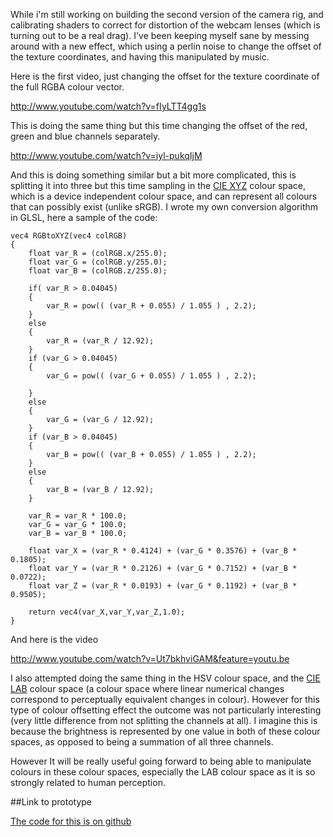 While i'm still working on building the second version of the camera rig, and calibrating shaders to correct for distortion of the webcam lenses (which is turning out to be a real drag). I've been keeping myself sane by messing around with a new effect, which using a perlin noise to change the offset of the texture coordinates, and having this manipulated by music.

Here is the first video, just changing the offset for the texture coordinate of the full RGBA colour vector.

http://www.youtube.com/watch?v=fIyLTT4gg1s

This is doing the same thing but this time changing the offset of the red, green and blue channels separately.

http://www.youtube.com/watch?v=iyl-pukqIjM

And this is doing something similar but a bit more complicated, this is splitting it into three but this time sampling in the [CIE XYZ]("http://en.wikipedia.org/wiki/CIE_1931_color_space") colour space, which is a device independent colour space, and can represent all colours that can possibly exist (unlike sRGB). I wrote my own conversion algorithm in GLSL, here a sample of the code:
```
vec4 RGBtoXYZ(vec4 colRGB)
{
    float var_R = (colRGB.x/255.0);
    float var_G = (colRGB.y/255.0);
    float var_B = (colRGB.z/255.0);
    
    if( var_R > 0.04045)
    {
        var_R = pow(( (var_R + 0.055) / 1.055 ) , 2.2);
    }
    else
    {
        var_R = (var_R / 12.92);
    }
    if (var_G > 0.04045)
    {
        var_G = pow(( (var_G + 0.055) / 1.055 ) , 2.2);
        
    }
    else
    {
        var_G = (var_G / 12.92);
    }
    if (var_B > 0.04045)
    {
        var_B = pow(( (var_B + 0.055) / 1.055 ) , 2.2);
    }
    else
    {
        var_B = (var_B / 12.92);
    }
    
    var_R = var_R * 100.0;
    var_G = var_G * 100.0;
    var_B = var_B * 100.0;
    
    float var_X = (var_R * 0.4124) + (var_G * 0.3576) + (var_B * 0.1805);
    float var_Y = (var_R * 0.2126) + (var_G * 0.7152) + (var_B * 0.0722);
    float var_Z = (var_R * 0.0193) + (var_G * 0.1192) + (var_B * 0.9505);
    
    return vec4(var_X,var_Y,var_Z,1.0);
}

```
And here is the video

http://www.youtube.com/watch?v=Ut7bkhviGAM&feature=youtu.be

I also attempted doing the same thing in the HSV colour space, and the [CIE LAB]("http://en.wikipedia.org/wiki/Lab_color_space") colour space (a colour space where linear numerical changes correspond to perceptually equivalent changes in colour). However for this type of colour offsetting effect the outcome was not particularly interesting (very little difference from not splitting the channels at all). I imagine this is because the brightness is represented by one value in both of these colour spaces, as opposed to being a summation of all three channels. 

However It will be really useful going forward to being able to manipulate colours in these colour spaces, especially the LAB colour space as it is so strongly related to human perception.


##Link to prototype

[The code for this is on github](https://github.com/terrybroad/Music_Re-Visualiser)
